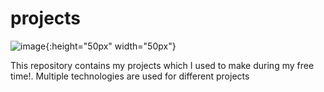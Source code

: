 # projects

![image](https://user-images.githubusercontent.com/24871433/120782771-c72c9300-c543-11eb-9c5a-ae43fdd89256.png){:height="50px" width="50px"}


This repository contains my projects which I used to make during my free time!. Multiple technologies are used for different projects


